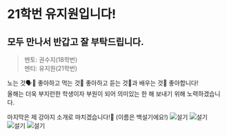 # 21학번 유지원입니다!
## 모두 만나서 반갑고 잘 부탁드립니다.

>멘토: 권수지(18학번)  
>멘티: 유지원(21학번)

노는 것🗣🤝 좋아하고 먹는 것🍳 좋아하고 듣는 것💁과 배우는 것🙋 좋아합니다!  
올해는 더욱 부지런한 학생이자 부원이 되어 의미있는 한 해 보내기 위해 노력하겠습니다.

마지막은 제 강아지 소개로 마치겠습니다!🤍 (이름은 백설기에요!)
![설기](https://github.com/Jiyajiwon/seolgi/blob/master/%EC%84%A4%EA%B8%B01.jpg)
![설기](https://github.com/Jiyajiwon/seolgi/blob/master/%EC%84%A4%EA%B8%B02.jpg)
![설기](https://github.com/Jiyajiwon/seolgi/blob/master/%EC%84%A4%EA%B8%B03.jpg)
![설기](https://github.com/Jiyajiwon/seolgi/blob/master/%EC%84%A4%EA%B8%B04.jpg)
